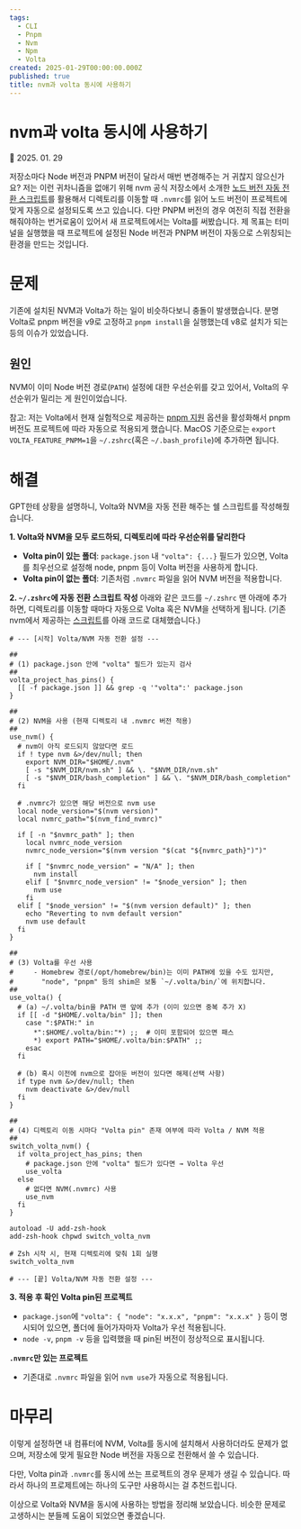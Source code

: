 ```yaml
---
tags:
  - CLI
  - Pnpm
  - Nvm
  - Npm
  - Volta
created: 2025-01-29T00:00:00.000Z
published: true
title: nvm과 volta 동시에 사용하기
---
```


# nvm과 volta 동시에 사용하기

📅 2025. 01. 29

저장소마다 Node 버전과 PNPM 버전이 달라서 매번 변경해주는 거 귀찮지 않으신가요?
저는 이런 귀차니즘을 없애기 위해 nvm 공식 저장소에서 소개한 [노드 버전 자동 전환 스크립트](https://github.com/nvm-sh/nvm?tab=readme-ov-file#zsh)를 활용해서 디렉토리를 이동할 때 `.nvmrc`를 읽어 노드 버전이 프로젝트에 맞게 자동으로 설정되도록 쓰고 있습니다.
다만 PNPM 버전의 경우 여전히 직접 전환을 해줘야하는 번거로움이 있어서 새 프로젝트에서는 Volta를 써봤습니다. 제 목표는 터미널을 실행했을 때 프로젝트에 설정된 Node 버전과 PNPM 버전이 자동으로 스위칭되는 환경을 만드는 것입니다.
# 문제
기존에 설치된 NVM과 Volta가 하는 일이 비슷하다보니 충돌이 발생했습니다. 분명 Volta로 pnpm 버전을 v9로 고정하고 `pnpm install`을 실행했는데 v8로 설치가 되는 등의 이슈가 있었습니다.
## 원인
NVM이 이미 Node 버전 경로(`PATH`) 설정에 대한 우선순위를 갖고 있어서, Volta의 우선순위가 밀리는 게 원인이었습니다.

참고: 저는 Volta에서 현재 실험적으로 제공하는 [pnpm 지원](https://docs.volta.sh/advanced/pnpm) 옵션을 활성화해서 pnpm 버전도 프로젝트에 따라 자동으로 적용되게 했습니다. MacOS 기준으로는 `export VOLTA_FEATURE_PNPM=1`을 `~/.zshrc`(혹은 `~/.bash_profile`)에 추가하면 됩니다.
# 해결
GPT한테 상황을 설명하니, Volta와 NVM을 자동 전환 해주는 쉘 스크립트를 작성해줬습니다.

**1. Volta와 NVM을 모두 로드하되, 디렉토리에 따라 우선순위를 달리한다**
- **Volta pin이 있는 폴더**: `package.json` 내 `"volta": {...}` 필드가 있으면, Volta를 최우선으로 설정해 node, pnpm 등이 Volta 버전을 사용하게 합니다.
- **Volta pin이 없는 폴더**: 기존처럼 `.nvmrc` 파일을 읽어 NVM 버전을 적용합니다.

**2. `~/.zshrc`에 자동 전환 스크립트 작성**
아래와 같은 코드를 `~/.zshrc` 맨 아래에 추가하면, 디렉토리를 이동할 때마다 자동으로 Volta 혹은 NVM을 선택하게 됩니다. (기존 nvm에서 제공하는  [스크립트](https://github.com/nvm-sh/nvm?tab=readme-ov-file#zsh)를 아래 코드로 대체했습니다.)

```shell
# --- [시작] Volta/NVM 자동 전환 설정 ---

##
# (1) package.json 안에 "volta" 필드가 있는지 검사
##
volta_project_has_pins() {
  [[ -f package.json ]] && grep -q '"volta":' package.json
}

##
# (2) NVM을 사용 (현재 디렉토리 내 .nvmrc 버전 적용)
##
use_nvm() {
  # nvm이 아직 로드되지 않았다면 로드
  if ! type nvm &>/dev/null; then
    export NVM_DIR="$HOME/.nvm"
    [ -s "$NVM_DIR/nvm.sh" ] && \. "$NVM_DIR/nvm.sh"
    [ -s "$NVM_DIR/bash_completion" ] && \. "$NVM_DIR/bash_completion"
  fi

  # .nvmrc가 있으면 해당 버전으로 nvm use
  local node_version="$(nvm version)"
  local nvmrc_path="$(nvm_find_nvmrc)"

  if [ -n "$nvmrc_path" ]; then
    local nvmrc_node_version
    nvmrc_node_version="$(nvm version "$(cat "${nvmrc_path}")")"

    if [ "$nvmrc_node_version" = "N/A" ]; then
      nvm install
    elif [ "$nvmrc_node_version" != "$node_version" ]; then
      nvm use
    fi
  elif [ "$node_version" != "$(nvm version default)" ]; then
    echo "Reverting to nvm default version"
    nvm use default
  fi
}

##
# (3) Volta를 우선 사용
#     - Homebrew 경로(/opt/homebrew/bin)는 이미 PATH에 있을 수도 있지만,
#       "node", "pnpm" 등의 shim은 보통 `~/.volta/bin/`에 위치합니다.
##
use_volta() {
  # (a) ~/.volta/bin을 PATH 맨 앞에 추가 (이미 있으면 중복 추가 X)
  if [[ -d "$HOME/.volta/bin" ]]; then
    case ":$PATH:" in
      *":$HOME/.volta/bin:"*) ;;  # 이미 포함되어 있으면 패스
      *) export PATH="$HOME/.volta/bin:$PATH" ;;
    esac
  fi

  # (b) 혹시 이전에 nvm으로 잡아둔 버전이 있다면 해제(선택 사항)
  if type nvm &>/dev/null; then
    nvm deactivate &>/dev/null
  fi
}

##
# (4) 디렉토리 이동 시마다 "Volta pin" 존재 여부에 따라 Volta / NVM 적용
##
switch_volta_nvm() {
  if volta_project_has_pins; then
    # package.json 안에 "volta" 필드가 있다면 → Volta 우선
    use_volta
  else
    # 없다면 NVM(.nvmrc) 사용
    use_nvm
  fi
}

autoload -U add-zsh-hook
add-zsh-hook chpwd switch_volta_nvm

# Zsh 시작 시, 현재 디렉토리에 맞춰 1회 실행
switch_volta_nvm

# --- [끝] Volta/NVM 자동 전환 설정 ---
```


**3. 적용 후 확인**
**Volta pin된 프로젝트**
- `package.json`에 `"volta": { "node": "x.x.x", "pnpm": "x.x.x" }` 등이 명시되어 있으면, 폴더에 들어가자마자 Volta가 우선 적용됩니다.
- `node -v`, `pnpm -v` 등을 입력했을 때 pin된 버전이 정상적으로 표시됩니다.

**`.nvmrc`만 있는 프로젝트**
- 기존대로 `.nvmrc` 파일을 읽어 `nvm use`가 자동으로 적용됩니다.
# 마무리
이렇게 설정하면 내 컴퓨터에 NVM, Volta를 동시에 설치해서 사용하더라도 문제가 없으며, 저장소에 맞게 필요한 Node 버전을 자동으로 전환해서 쓸 수 있습니다.

다만, Volta pin과 `.nvmrc`를 동시에 쓰는 프로젝트의 경우 문제가 생길 수 있습니다. 따라서 하나의 프로제트에는 하나의 도구만 사용하시는 걸 추천드립니다.

이상으로 Volta와 NVM을 동시에 사용하는 방법을 정리해 보았습니다. 비슷한 문제로 고생하시는 분들께 도움이 되었으면 좋겠습니다.